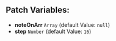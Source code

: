 ## Patch Variables:

* __noteOnArr__ ```Array``` (default Value: `null`)
* __step__ ```Number``` (default Value: `16`)

